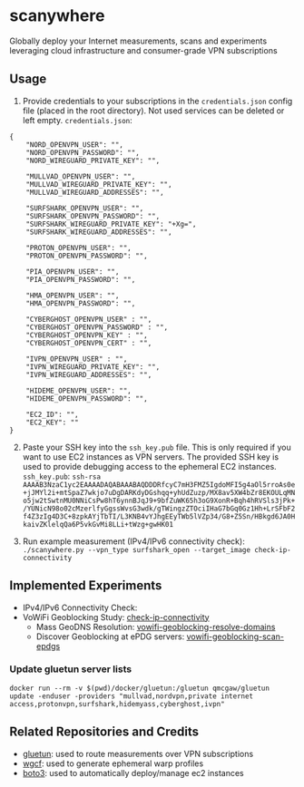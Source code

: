 # scanywhere
Globally deploy your Internet measurements, scans and experiments leveraging cloud infrastructure and consumer-grade VPN subscriptions

## Usage
1. Provide credentials to your subscriptions in the `credentials.json` config file (placed in the root directory). Not used services can be deleted or left empty.
`credentials.json`:
```
{
    "NORD_OPENVPN_USER": "",
    "NORD_OPENVPN_PASSWORD": "",
    "NORD_WIREGUARD_PRIVATE_KEY": "",

    "MULLVAD_OPENVPN_USER": "",
    "MULLVAD_WIREGUARD_PRIVATE_KEY": "",
    "MULLVAD_WIREGUARD_ADDRESSES": "",

    "SURFSHARK_OPENVPN_USER": "",
    "SURFSHARK_OPENVPN_PASSWORD": "",
    "SURFSHARK_WIREGUARD_PRIVATE_KEY": "+Xg=",
    "SURFSHARK_WIREGUARD_ADDRESSES": "",

    "PROTON_OPENVPN_USER": "",
    "PROTON_OPENVPN_PASSWORD": "",

    "PIA_OPENVPN_USER": "",
    "PIA_OPENVPN_PASSWORD": "",

    "HMA_OPENVPN_USER": "",
    "HMA_OPENVPN_PASSWORD": "",

    "CYBERGHOST_OPENVPN_USER" : "",
    "CYBERGHOST_OPENVPN_PASSWORD" : "",
    "CYBERGHOST_OPENVPN_KEY" : "",
    "CYBERGHOST_OPENVPN_CERT" : "",

    "IVPN_OPENVPN_USER" : "",
    "IVPN_WIREGUARD_PRIVATE_KEY": "",
    "IVPN_WIREGUARD_ADDRESSES": "",

    "HIDEME_OPENVPN_USER": "",
    "HIDEME_OPENVPN_PASSWORD": "",

    "EC2_ID": "",
    "EC2_KEY": ""
}
```
2. Paste your SSH key into the `ssh_key.pub` file. This is only required if you want to use EC2 instances as VPN servers. The provided SSH key is used to provide debugging access to the ephemeral EC2 instances.
`ssh_key.pub`:
`ssh-rsa AAAAB3NzaC1yc2EAAAADAQABAAABAQDDDRfcyC7mH3FMZ5IgdoMFI5g4aOl5rroAs0e+jJMYl2i+mtSpaZ7wkjo7uDgDARKdyDGshqq+yhUdZuzp/MX8av5XW4bZr8EKOULqMNo5jw2tSwtnMU0NNiCsPw8hT6ynnBJqJ9+9bfZuWK65h3oG9XonR+Bqh4hRVSls3jPk+/YUNicN98o02cMzerlfyGgssWvsG3wdk/gTWingzZTOciIHaG7bGq0Gz1Hh+LrSFbF2f4Z3zIg4D3C+8zpkAYjTbTI/L3KNB4vYJhgEEyTWb5lVZp34/G8+Z5Sn/HBkgd6JA0HkaivZKlelqQa6P5vkGvMi8LLi+tWzg+gwHK01`

3. Run example measurement (IPv4/IPv6 connectivity check):
`./scanywhere.py --vpn_type surfshark_open --target_image check-ip-connectivity`

## Implemented Experiments
- IPv4/IPv6 Connectivity Check: 
- VoWiFi Geoblocking Study: [check-ip-connectivity](/docker/check-ip-connectivity)
  - Mass GeoDNS Resolution: [vowifi-geoblocking-resolve-domains](/docker/vowifi-geoblocking-resolve-domains)
  - Discover Geoblocking at ePDG servers: [vowifi-geoblocking-scan-epdgs](/docker/vowifi-geoblocking-scan-epdgs)

### Update gluetun server lists
`docker run --rm -v $(pwd)/docker/gluetun:/gluetun qmcgaw/gluetun update -enduser -providers "mullvad,nordvpn,private internet access,protonvpn,surfshark,hidemyass,cyberghost,ivpn"`

## Related Repositories and Credits
* [gluetun](https://github.com/qdm12/gluetun): used to route measurements over VPN subscriptions
* [wgcf](https://github.com/ViRb3/wgcf): used to generate ephemeral warp profiles
* [boto3](https://github.com/boto/boto3): used to automatically deploy/manage ec2 instances